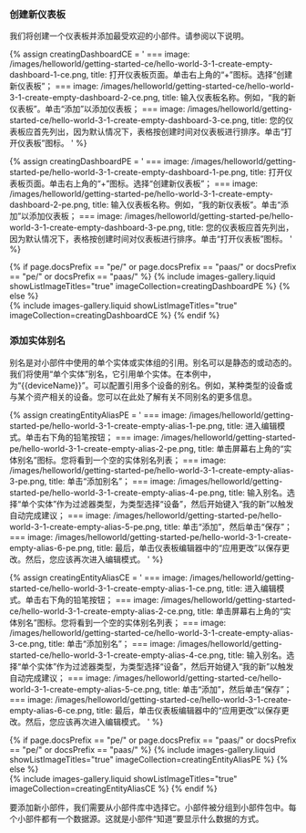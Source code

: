 ### 创建新仪表板
我们将创建一个仪表板并添加最受欢迎的小部件。请参阅以下说明。


{% assign creatingDashboardCE = '
    ===
        image: /images/helloworld/getting-started-ce/hello-world-3-1-create-empty-dashboard-1-ce.png,
        title: 打开仪表板页面。单击右上角的“+”图标。选择“创建新仪表板”；
    ===
        image: /images/helloworld/getting-started-ce/hello-world-3-1-create-empty-dashboard-2-ce.png,
        title: 输入仪表板名称。例如，“我的新仪表板”。单击“添加”以添加仪表板；
    ===
        image: /images/helloworld/getting-started-ce/hello-world-3-1-create-empty-dashboard-3-ce.png,
        title: 您的仪表板应首先列出，因为默认情况下，表格按创建时间对仪表板进行排序。单击“打开仪表板”图标。
    '
%}

{% assign creatingDashboardPE = '
    ===
        image: /images/helloworld/getting-started-pe/hello-world-3-1-create-empty-dashboard-1-pe.png,
        title: 打开仪表板页面。单击右上角的“+”图标。选择“创建新仪表板”；
    ===
        image: /images/helloworld/getting-started-pe/hello-world-3-1-create-empty-dashboard-2-pe.png,
        title: 输入仪表板名称。例如，“我的新仪表板”。单击“添加”以添加仪表板；
    ===
        image: /images/helloworld/getting-started-pe/hello-world-3-1-create-empty-dashboard-3-pe.png,
        title: 您的仪表板应首先列出，因为默认情况下，表格按创建时间对仪表板进行排序。单击“打开仪表板”图标。
    '
%}

{% if page.docsPrefix == "pe/" or page.docsPrefix == "paas/" or docsPrefix == "pe/" or docsPrefix == "paas/" %}
    {% include images-gallery.liquid showListImageTitles="true" imageCollection=creatingDashboardPE %}
{% else %}  
    {% include images-gallery.liquid showListImageTitles="true" imageCollection=creatingDashboardCE %}
{% endif %}

### 添加实体别名

别名是对小部件中使用的单个实体或实体组的引用。别名可以是静态的或动态的。我们将使用“单个实体”别名，它引用单个实体。在本例中，为“{{deviceName}}”。可以配置引用多个设备的别名。例如，某种类型的设备或与某个资产相关的设备。您可以在此处了解有关不同别名的更多信息。

{% assign creatingEntityAliasPE = '
    ===
        image: /images/helloworld/getting-started-pe/hello-world-3-1-create-empty-alias-1-pe.png,
        title: 进入编辑模式。单击右下角的铅笔按钮；
    ===
        image: /images/helloworld/getting-started-pe/hello-world-3-1-create-empty-alias-2-pe.png,
        title: 单击屏幕右上角的“实体别名”图标。您将看到一个空的实体别名列表；
    ===
        image: /images/helloworld/getting-started-pe/hello-world-3-1-create-empty-alias-3-pe.png,
        title: 单击“添加别名”；
    ===
        image: /images/helloworld/getting-started-pe/hello-world-3-1-create-empty-alias-4-pe.png,
        title: 输入别名。选择“单个实体”作为过滤器类型，为类型选择“设备”，然后开始键入“我的新”以触发自动完成建议；
    ===
        image: /images/helloworld/getting-started-pe/hello-world-3-1-create-empty-alias-5-pe.png,
        title: 单击“添加”，然后单击“保存”；
    ===
        image: /images/helloworld/getting-started-pe/hello-world-3-1-create-empty-alias-6-pe.png,
        title: 最后，单击仪表板编辑器中的“应用更改”以保存更改。然后，您应该再次进入编辑模式。
    '
%}

{% assign creatingEntityAliasCE = '
    ===
        image: /images/helloworld/getting-started-ce/hello-world-3-1-create-empty-alias-1-ce.png,
        title: 进入编辑模式。单击右下角的铅笔按钮；
    ===
        image: /images/helloworld/getting-started-ce/hello-world-3-1-create-empty-alias-2-ce.png,
        title: 单击屏幕右上角的“实体别名”图标。您将看到一个空的实体别名列表；
    ===
        image: /images/helloworld/getting-started-ce/hello-world-3-1-create-empty-alias-3-ce.png,
        title: 单击“添加别名”；
    ===
        image: /images/helloworld/getting-started-ce/hello-world-3-1-create-empty-alias-4-ce.png,
        title: 输入别名。选择“单个实体”作为过滤器类型，为类型选择“设备”，然后开始键入“我的新”以触发自动完成建议；
    ===
        image: /images/helloworld/getting-started-ce/hello-world-3-1-create-empty-alias-5-ce.png,
        title: 单击“添加”，然后单击“保存”；
    ===
        image: /images/helloworld/getting-started-ce/hello-world-3-1-create-empty-alias-6-ce.png,
        title: 最后，单击仪表板编辑器中的“应用更改”以保存更改。然后，您应该再次进入编辑模式。
    '
%}

{% if page.docsPrefix == "pe/" or page.docsPrefix == "paas/" or docsPrefix == "pe/" or docsPrefix == "paas/" %}
    {% include images-gallery.liquid showListImageTitles="true" imageCollection=creatingEntityAliasPE %}
{% else %}  
    {% include images-gallery.liquid showListImageTitles="true" imageCollection=creatingEntityAliasCE %}
{% endif %}

要添加新小部件，我们需要从小部件库中选择它。小部件被分组到小部件包中。每个小部件都有一个数据源。这就是小部件“知道”要显示什么数据的方式。